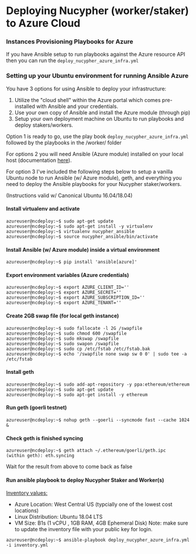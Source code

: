 # Deploying Nucypher (worker/staker) to Azure Cloud


### Instances Provisioning Playbooks for Azure

If you have Ansible setup to run playbooks against the Azure resource API then you can run the `deploy_nucypher_azure_infra.yml`


### Setting up your Ubuntu environment for running Ansible Azure

You have 3 options for using Ansible to deploy your infrastructure:

1. Utilize the "cloud shell" within the Azure portal which comes pre-installed with Ansible and your credentials.
2. Use your own copy of Ansible and install the Azure module (through pip)
3. Setup your own deployment machine on Ubuntu to run playbooks and deploy stakers/workers.

Option 1 is ready to go, use the play book `deploy_nucypher_azure_infra.yml` followed by the playbooks in the /worker/ folder

For options 2 you will need Ansible (Azure module) installed on your local host (documentation [here](https://docs.ansible.com/ansible/latest/scenario_guides/guide_azure.html)).

For option 3 I've included the following steps below to setup a vanilla Ubuntu node to run Ansible (w/ Azure module), geth, and everything you need to deploy the Ansible playbooks for your Nucypher staker/workers.

(Instructions valid w/ Canonical Ubuntu 16.04/18.04)


#### Install virtualenv and activate
```console
azureuser@ncdeploy:~$ sudo apt-get update
azureuser@ncdeploy:~$ sudo apt-get install -y virtualenv
azureuser@ncdeploy:~$ virtualenv nucypher_ansible
azureuser@ncdeploy:~$ source nucypher_ansible/bin/activate
```
#### Install Ansible (w/ Azure module) inside a virtual environment
```console
azureuser@ncdeploy:~$ pip install 'ansible[azure]'
```
#### Export environment variables (Azure credentials)
```console
azureuser@ncdeploy:~$ export AZURE_CLIENT_ID=''
azureuser@ncdeploy:~$ export AZURE_SECRET=''
azureuser@ncdeploy:~$ export AZURE_SUBSCRIPTION_ID=''
azureuser@ncdeploy:~$ export AZURE_TENANT=''
```
#### Create 2GB swap file (for local geth instance)
```console
azureuser@ncdeploy:~$ sudo fallocate -l 2G /swapfile
azureuser@ncdeploy:~$ sudo chmod 600 /swapfile
azureuser@ncdeploy:~$ sudo mkswap /swapfile
azureuser@ncdeploy:~$ sudo swapon /swapfile
azureuser@ncdeploy:~$ sudo cp /etc/fstab /etc/fstab.bak
azureuser@ncdeploy:~$ echo '/swapfile none swap sw 0 0' | sudo tee -a /etc/fstab
```
#### Install geth
```console
azureuser@ncdeploy:~$ sudo add-apt-repository -y ppa:ethereum/ethereum
azureuser@ncdeploy:~$ sudo apt-get update
azureuser@ncdeploy:~$ sudo apt-get install -y ethereum
```
#### Run geth (goerli testnet)
```console
azureuser@ncdeploy:~$ nohup geth --goerli --syncmode fast --cache 1024 &
```
#### Check geth is finished syncing
```console
azureuser@ncdeploy:~$ geth attach ~/.ethereum/goerli/geth.ipc
(within geth): eth.syncing
```
Wait for the result from above to come back as false

#### Run ansible playbook to deploy Nucypher Staker and Worker(s)

<ins>Inventory values:</ins>
* Azure Location: West Central US (typcially one of the lowest cost locations)
* Linux Distribution: Ubuntu 18.04 LTS
* VM Size: B1s (1 vCPU , 1GB RAM, 4GB Ephemeral Disk)
Note: make sure to update the inventory file with your public key for login.

```console
azureuser@ncdeploy:~$ ansible-playbook deploy_nucypher_azure_infra.yml -i inventory.yml
```

